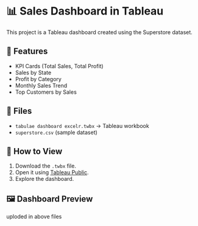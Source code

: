 # 📊 Sales Dashboard in Tableau

This project is a Tableau dashboard created using the Superstore dataset.

## 🚀 Features
- KPI Cards (Total Sales, Total Profit)
- Sales by State
- Profit by Category
- Monthly Sales Trend
- Top Customers by Sales

## 📂 Files
- `tabulae dashboard excelr.twbx` → Tableau workbook
- `superstore.csv` (sample dataset)

## 🔗 How to View
1. Download the `.twbx` file.
2. Open it using [Tableau Public](https://public.tableau.com/).
3. Explore the dashboard.

## 🖼️ Dashboard Preview
uploded in above files

